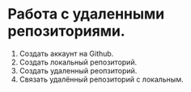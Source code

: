 # Работа с удаленными репозиториями.

1. Создать аккаунт на Github.
2. Создать локальный репозиторий.
3. Создать удаленный реопзиторий.
4. Связать удалённый репозиторий с локальным.


